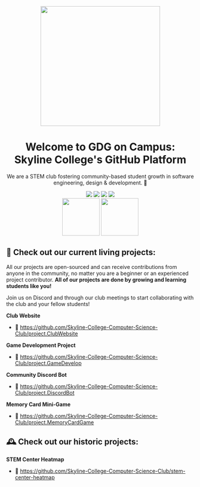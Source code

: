 <div align="center">
  <img src="https://raw.githubusercontent.com/Skyline-College-Computer-Science-Club/.github/main/assets/mascot_banner.png" height=320>
  <h1>Welcome to GDG on Campus: Skyline College's GitHub Platform</h1>
  <p>We are a STEM club fostering community-based student growth in software engineering, design & development. 🌱</p>  <!-- 
  <img src="https://img.shields.io/badge/welcome_to_skyline's_computer_science_club's_github-black?style=for-the-badge&logo=wheniwork">
  <img src="https://github.com/wervlad/wervlad/assets/24524555/766d336d-b87d-44ba-807c-c51de2bc6b4d" height=24>
  --> 
  <a href="https://linktr.ee/skylinecsc"><img src="https://img.shields.io/badge/linktree-26622A?style=for-the-badge&logo=linktree"></a>
  <a href="https://discordapp.com/users/168406210687533056"><img src="https://img.shields.io/badge/join_our_discord_community-423C82?style=for-the-badge&logo=discord"></a>
  <a href="https://forms.gle/89A9P6GpxoRwce9z8"><img src="https://img.shields.io/badge/join_our_org.-616155?style=for-the-badge&logo=github"></a>
  <a href="https://trello.com/w/computerscienceclubinterlink/home"><img src="https://img.shields.io/badge/Track_our_Trellos-FFD657?style=for-the-badge&logo=trello"></a>
</div>

<div align="center" style="width: 100%">
  <img width="100px" src="https://media1.tenor.com/m/MJe9elAbpH8AAAAC/no-cat.gif">
  <img width="100px" src="https://media0.giphy.com/media/M4NykXxUE0HAcK7UJ6/giphy.gif">

</div>

## 🚧 Check out our current living projects:
All our projects are open-sourced and can receive contributions from anyone in the community, no matter you are a beginner or an experienced project contributor. **All of our projects are done by growing and learning students like you!**

Join us on Discord and through our club meetings to start collaborating with the club and your fellow students!

**Club Website** 
- 🔗 https://github.com/Skyline-College-Computer-Science-Club/project.ClubWebsite

**Game Development Project**
- 🔗 https://github.com/Skyline-College-Computer-Science-Club/project.GameDevelop

**Community Discord Bot**
- 🔗 https://github.com/Skyline-College-Computer-Science-Club/project.DiscordBot

**Memory Card Mini-Game** 
- 🔗 https://github.com/Skyline-College-Computer-Science-Club/project.MemoryCardGame

## 🕰️ Check out our historic projects:

**STEM Center Heatmap**
  - 🔗 https://github.com/Skyline-College-Computer-Science-Club/stem-center-heatmap
